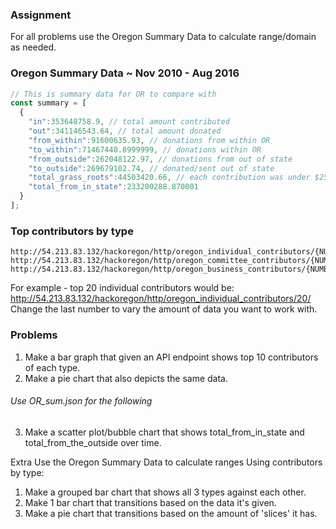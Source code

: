 ### Assignment
For all problems use the Oregon Summary Data to calculate range/domain as needed.

### Oregon Summary Data ~ Nov 2010 - Aug 2016
```js
// This is summary data for OR to compare with
const summary = [
  {
    "in":353648758.9, // total amount contributed
    "out":341146543.64, // total amount donated
    "from_within":91600635.93, // donations from within OR
    "to_within":71467440.8999999, // donations within OR
    "from_outside":262048122.97, // donations from out of state
    "to_outside":269679102.74, // donated/sent out of state
    "total_grass_roots":44503420.66, // each contribution was under $250
    "total_from_in_state":233200288.870001
  }
];
```

### Top contributors by type
```
http://54.213.83.132/hackoregon/http/oregon_individual_contributors/{NUMBER}/
http://54.213.83.132/hackoregon/http/oregon_committee_contributors/{NUMBER}/
http://54.213.83.132/hackoregon/http/oregon_business_contributors/{NUMBER}/
```
For example - top 20 individual contributors would be:
http://54.213.83.132/hackoregon/http/oregon_individual_contributors/20/
Change the last number to vary the amount of data you want to work with.

### Problems

1. Make a bar graph that given an API endpoint shows top 10 contributors of each type.
2. Make a pie chart that also depicts the same data.

###### Use OR_sum.json for the following
3. Make a scatter plot/bubble chart that shows total_from_in_state and total_from_the_outside over time.

Extra
Use the Oregon Summary Data to calculate ranges
Using contributors by type:
1. Make a grouped bar chart that shows all 3 types against each other.
2. Make 1 bar chart that transitions based on the data it's given.
3. Make a pie chart that transitions based on the amount of 'slices' it has.

